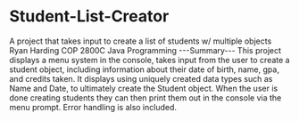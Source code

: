 # Student-List-Creator
A project that takes input to create a list of students w/ multiple objects
Ryan Harding
COP 2800C Java Programming
---Summary---
This project displays a menu system in the console, takes input from the user to create a student object,
including information about their date of birth, name, gpa, and credits taken. It displays using uniquely created
data types such as Name and Date, to ultimately create the Student object. When the user is done creating students
they can then print them out in the console via the menu prompt. Error handling is also included.
